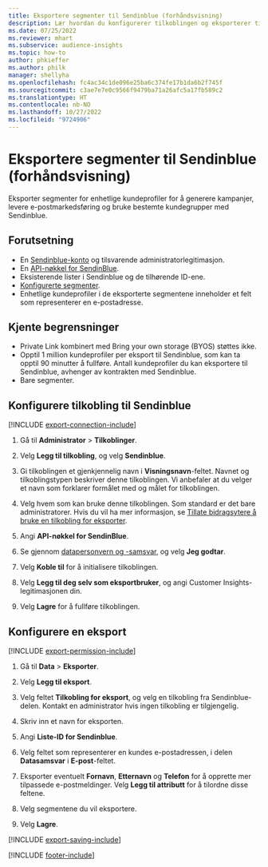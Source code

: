 ```yaml
---
title: Eksportere segmenter til Sendinblue (forhåndsvisning)
description: Lær hvordan du konfigurerer tilkoblingen og eksporterer til Sendinblue.
ms.date: 07/25/2022
ms.reviewer: mhart
ms.subservice: audience-insights
ms.topic: how-to
author: phkieffer
ms.author: philk
manager: shellyha
ms.openlocfilehash: fc4ac34c1de096e25ba6c374fe17b1da6b2f745f
ms.sourcegitcommit: c3ae7e7e0c9566f9479ba71a26afc5a17fb589c2
ms.translationtype: HT
ms.contentlocale: nb-NO
ms.lasthandoff: 10/27/2022
ms.locfileid: "9724906"
---
```

# <a name="export-segments-to-sendinblue-preview"></a>Eksportere segmenter til Sendinblue (forhåndsvisning)

Eksporter segmenter for enhetlige kundeprofiler for å generere kampanjer, levere e-postmarkedsføring og bruke bestemte kundegrupper med Sendinblue.

## <a name="prerequisites"></a>Forutsetning

- En [Sendinblue-konto](https://www.sendinblue.com/) og tilsvarende administratorlegitimasjon.
- En [API-nøkkel for SendinBlue](https://developers.sendinblue.com/docs/getting-started#:~:text=Get%20your%20API%20key&text=You%20can%20create%20one%20from,your%20settings%20This%20API%20key).
- Eksisterende lister i Sendinblue og de tilhørende ID-ene.
- [Konfigurerte segmenter](segments.md).
- Enhetlige kundeprofiler i de eksporterte segmentene inneholder et felt som representerer en e-postadresse.

## <a name="known-limitations"></a>Kjente begrensninger

- Private Link kombinert med Bring your own storage (BYOS) støttes ikke.
- Opptil 1 million kundeprofiler per eksport til Sendinblue, som kan ta opptil 90 minutter å fullføre. Antall kundeprofiler du kan eksportere til Sendinblue, avhenger av kontrakten med Sendinblue.
- Bare segmenter.

## <a name="set-up-connection-to-sendinblue"></a>Konfigurere tilkobling til Sendinblue

[!INCLUDE [export-connection-include](includes/export-connection-admn.md)]

1. Gå til **Administrator** > **Tilkoblinger**.

1. Velg **Legg til tilkobling**, og velg **Sendinblue**.

1. Gi tilkoblingen et gjenkjennelig navn i **Visningsnavn**-feltet. Navnet og tilkoblingstypen beskriver denne tilkoblingen. Vi anbefaler at du velger et navn som forklarer formålet med og målet for tilkoblingen.

1. Velg hvem som kan bruke denne tilkoblingen. Som standard er det bare administratorer. Hvis du vil ha mer informasjon, se [Tillate bidragsytere å bruke en tilkobling for eksporter](connections.md#allow-contributors-to-use-a-connection-for-exports).

1. Angi **API-nøkkel for SendinBlue**.

1. Se gjennom [datapersonvern og -samsvar](connections.md#data-privacy-and-compliance), og velg **Jeg godtar**.

1. Velg **Koble til** for å initialisere tilkoblingen.

1. Velg **Legg til deg selv som eksportbruker**, og angi Customer Insights-legitimasjonen din.

1. Velg **Lagre** for å fullføre tilkoblingen.

## <a name="configure-an-export"></a>Konfigurere en eksport

[!INCLUDE [export-permission-include](includes/export-permission.md)]

1. Gå til **Data** > **Eksporter**.

1. Velg **Legg til eksport**.

1. Velg feltet **Tilkobling for eksport**, og velg en tilkobling fra Sendinblue-delen. Kontakt en administrator hvis ingen tilkobling er tilgjengelig.

1. Skriv inn et navn for eksporten.

1. Angi **Liste-ID for Sendinblue**.

1. Velg feltet som representerer en kundes e-postadressen, i delen **Datasamsvar** i **E-post**-feltet.

1. Eksporter eventuelt **Fornavn**, **Etternavn** og **Telefon** for å opprette mer tilpassede e-postmeldinger. Velg **Legg til attributt** for å tilordne disse feltene.

1. Velg segmentene du vil eksportere.

1. Velg **Lagre**.

[!INCLUDE [export-saving-include](includes/export-saving.md)]

[!INCLUDE [footer-include](includes/footer-banner.md)]
